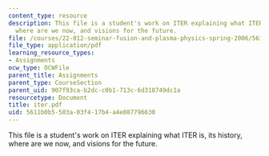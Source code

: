 ```yaml
---
content_type: resource
description: This file is a student's work on ITER explaining what ITER is, its history,
  where are we now, and visions for the future.
file: /courses/22-012-seminar-fusion-and-plasma-physics-spring-2006/5611b0b5503a03f417b4a4e087796630_iter.pdf
file_type: application/pdf
learning_resource_types:
- Assignments
ocw_type: OCWFile
parent_title: Assignments
parent_type: CourseSection
parent_uid: 907f93ca-b2dc-c0b1-713c-6d318749dc1a
resourcetype: Document
title: iter.pdf
uid: 5611b0b5-503a-03f4-17b4-a4e087796630
---
```

This file is a student's work on ITER explaining what ITER is, its history, where are we now, and visions for the future.

